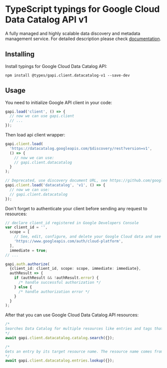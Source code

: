 # TypeScript typings for Google Cloud Data Catalog API v1

A fully managed and highly scalable data discovery and metadata management service.
For detailed description please check [documentation](https://cloud.google.com/data-catalog/docs/).

## Installing

Install typings for Google Cloud Data Catalog API:

```
npm install @types/gapi.client.datacatalog-v1 --save-dev
```

## Usage

You need to initialize Google API client in your code:

```typescript
gapi.load('client', () => {
  // now we can use gapi.client
  // ...
});
```

Then load api client wrapper:

```typescript
gapi.client.load(
  'https://datacatalog.googleapis.com/$discovery/rest?version=v1',
  () => {
    // now we can use:
    // gapi.client.datacatalog
  }
);
```

```typescript
// Deprecated, use discovery document URL, see https://github.com/google/google-api-javascript-client/blob/master/docs/reference.md#----gapiclientloadname----version----callback--
gapi.client.load('datacatalog', 'v1', () => {
  // now we can use:
  // gapi.client.datacatalog
});
```

Don't forget to authenticate your client before sending any request to resources:

```typescript
// declare client_id registered in Google Developers Console
var client_id = '',
  scope = [
    // See, edit, configure, and delete your Google Cloud data and see the email address for your Google Account.
    'https://www.googleapis.com/auth/cloud-platform',
  ],
  immediate = true;
// ...

gapi.auth.authorize(
  {client_id: client_id, scope: scope, immediate: immediate},
  authResult => {
    if (authResult && !authResult.error) {
      /* handle successful authorization */
    } else {
      /* handle authorization error */
    }
  }
);
```

After that you can use Google Cloud Data Catalog API resources: <!-- TODO: make this work for multiple namespaces -->

```typescript
/*
Searches Data Catalog for multiple resources like entries and tags that match a query. This is a [Custom Method] (https://cloud.google.com/apis/design/custom_methods) that doesn't return all information on a resource, only its ID and high level fields. To get more information, you can subsequently call specific get methods. Note: Data Catalog search queries don't guarantee full recall. Results that match your query might not be returned, even in subsequent result pages. Additionally, returned (and not returned) results can vary if you repeat search queries. For more information, see [Data Catalog search syntax] (https://cloud.google.com/data-catalog/docs/how-to/search-reference).
*/
await gapi.client.datacatalog.catalog.search({});

/*
Gets an entry by its target resource name. The resource name comes from the source Google Cloud Platform service.
*/
await gapi.client.datacatalog.entries.lookup({});
```
